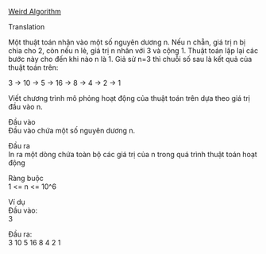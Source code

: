 [Weird Algorithm](https://cses.fi/problemset/task/1068)  
  
  
Translation  
  
Một thuật toán nhận vào một số nguyên dương n. Nếu n chẵn, giá trị n bị chia cho 2, còn nếu n lẻ, giá trị n nhân với 3 và cộng 1. Thuật toán lặp lại các bước này cho đến khi nào n là 1. Giả sử n=3 thì chuỗi số sau là kết quả của thuật toán trên:  

3 -> 10 -> 5 -> 16 -> 8 -> 4 -> 2 -> 1  

Viết chương trình mô phỏng hoạt động của thuật toán trên dựa theo giá trị đầu vào n.  

Đầu vào  
Đầu vào chứa một số nguyên dương n.  

Đầu ra  
In ra một dòng chứa toàn bộ các giá trị của n trong quá trình thuật toán hoạt động  

Ràng buộc  
1 <= n <= 10^6  

Ví dụ  
Đầu vào:  
3  

Đầu ra:  
3 10 5 16 8 4 2 1  
